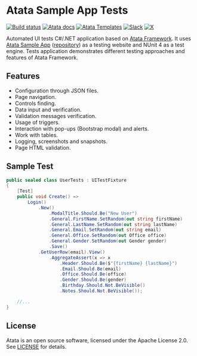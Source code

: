 # Atata Sample App Tests

[![Build status](https://dev.azure.com/atata-framework/atata-sample-app-tests/_apis/build/status/atata-sample-app-tests-ci?branchName=main)](https://dev.azure.com/atata-framework/atata-sample-app-tests/_build/latest?definitionId=26&branchName=main)
[![Atata docs](https://img.shields.io/badge/docs-Atata_Framework-orange.svg)](https://atata.io)
[![Atata Templates](https://img.shields.io/badge/get-Atata_Templates-green.svg?color=4BC21F)](https://marketplace.visualstudio.com/items?itemName=YevgeniyShunevych.AtataTemplates)
[![Slack](https://img.shields.io/badge/join-Slack-green.svg?colorB=4EB898)](https://join.slack.com/t/atata-framework/shared_invite/zt-5j3lyln7-WD1ZtMDzXBhPm0yXLDBzbA)
[![X](https://img.shields.io/badge/follow-@AtataFramework-blue.svg)](https://x.com/AtataFramework)

Automated UI tests C#/.NET application based on [Atata Framework](https://github.com/atata-framework/atata).
It uses [Atata Sample App](https://demo.atata.io) ([repository](https://github.com/atata-framework/atata-sample-app)) as a testing website and NUnit 4 as a test engine.
Tests application demonstrates different testing approaches and features of Atata Framework.

## Features

- Configuration through JSON files.
- Page navigation.
- Controls finding.
- Data input and verification.
- Validation messages verification.
- Usage of triggers.
- Interaction with pop-ups (Bootstrap modal) and alerts.
- Work with tables.
- Logging, screenshots and snapshots.
- Page HTML validation.

## Sample Test

```cs
public sealed class UserTests : UITestFixture
{
    [Test]
    public void Create() =>
        Login()
            .New()
                .ModalTitle.Should.Be("New User")
                .General.FirstName.SetRandom(out string firstName)
                .General.LastName.SetRandom(out string lastName)
                .General.Email.SetRandom(out string email)
                .General.Office.SetRandom(out Office office)
                .General.Gender.SetRandom(out Gender gender)
                .Save()
            .GetUserRow(email).View()
                .AggregateAssert(x => x
                    .Header.Should.Be($"{firstName} {lastName}")
                    .Email.Should.Be(email)
                    .Office.Should.Be(office)
                    .Gender.Should.Be(gender)
                    .Birthday.Should.Not.BeVisible()
                    .Notes.Should.Not.BeVisible());

    //...
}
```

## License

Atata is an open source software, licensed under the Apache License 2.0. See [LICENSE](LICENSE) for details.
